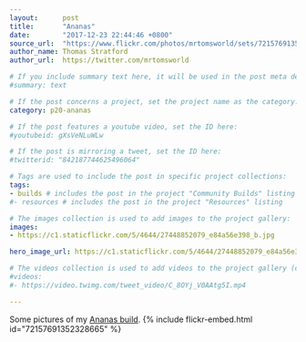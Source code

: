 ```yaml
---
layout:      post
title:       "Ananas"
date:        "2017-12-23 22:44:46 +0800"
source_url:  "https://www.flickr.com/photos/mrtomsworld/sets/72157691352328665"
author_name: Thomas Stratford
author_url:  https://twitter.com/mrtomsworld

# If you include summary text here, it will be used in the post meta description instead of an excerpt from the post body
#summary: text

# If the post concerns a project, set the project name as the category:
category: p20-ananas

# If the post features a youtube video, set the ID here:
#youtubeid: gXsVeNLuWLw

# If the post is mirroring a tweet, set the ID here:
#twitterid: "842187744625496064"

# Tags are used to include the post in specific project collections:
tags:
- builds # includes the post in the project "Community Builds" listing
#- resources # includes the post in the project "Resources" listing

# The images collection is used to add images to the project gallery:
images:
- https://c1.staticflickr.com/5/4644/27448852079_e84a56e398_b.jpg

hero_image_url: https://c1.staticflickr.com/5/4644/27448852079_e84a56e398_b.jpg

# The videos collection is used to add videos to the project gallery (currently only mp4):
#videos:
#- https://video.twimg.com/tweet_video/C_8OYj_V0AAtg5I.mp4

---
```


Some pictures of my [Ananas build](https://www.flickr.com/photos/mrtomsworld/sets/72157691352328665).
{% include flickr-embed.html id="72157691352328665" %}
